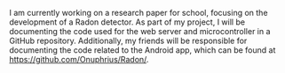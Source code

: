 I am currently working on a research paper for school, focusing on the development of a Radon detector. As part of my project, I will be documenting the code used for the web server and microcontroller in a GitHub repository. Additionally, my friends will be responsible for documenting the code related to the Android app, which can be found at https://github.com/Onuphrius/Radon/.